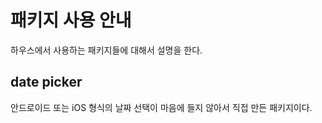 # 패키지 사용 안내


하우스에서 사용하는 패키지들에 대해서 설명을 한다.


## date picker


안드로이드 또는 iOS 형식의 날짜 선택이 마음에 들지 않아서 직접 만든 패키지이다.





